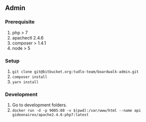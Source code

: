 ## Admin

### Prerequisite
1. php > 7
2. apachectl 2.4.6
3. composer > 1.4.1
4. node > 5

### Setup
1. ```git clone git@bitbucket.org:tudlo-team/boardwalk-admin.git```
2. ```composer install```
3. ```yarn install```

### Development
1. Go to development folders.
2. ```docker run -d -p 9005:80 -v $(pwd):/var/www/html --name api gideonairex/apache2.4.6-php7:latest```
